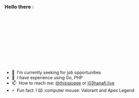 ### Hello there <a href="https://www.gautamkrishnar.com/"><img src="https://media.giphy.com/media/hvRJCLFzcasrR4ia7z/giphy.gif" width="5%"></a>

- 🔭 &nbsp;I’m currently seeking for job opportunities
- 🌱 &nbsp;I have experience using Go, PHP
- 📫 &nbsp;How to reach me: [@thisisjoeee](https://twitter.com/thisisjoeee) or <a rel="me" href="https://j03hanafi.live/">j03hanafi.live</a>
- ⚡ &nbsp;Fun fact: I :keyboard: :computer mouse: Valorant and Apex Legend 
